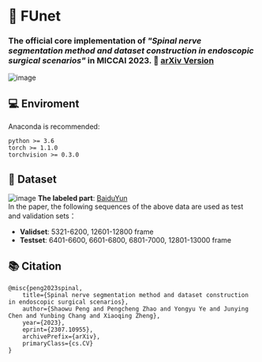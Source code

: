 
# 🏥 FUnet
### The official core implementation of *"Spinal nerve segmentation method and dataset construction in endoscopic surgical scenarios"* in MICCAI 2023. 🎉 [arXiv Version](https://arxiv.org/abs/2307.10955)
![image](https://github.com/zzzzzzpc/FUnet/assets/45305834/dd93eb98-9001-4846-a3d0-e7ea8e5afe70)

## 💻 Enviroment
Anaconda is recommended:  
```
python >= 3.6  
torch >= 1.1.0  
torchvision >= 0.3.0  
```

## 📂 Dataset  
![image](https://github.com/zzzzzzpc/FUnet/assets/45305834/b9d80132-cd61-4017-ae67-7aee523e60f2)
**The labeled part**: [BaiduYun]()  
In the paper, the following sequences of the above data are used as test and validation sets：  
- **Validset**: 5321-6200, 12601-12800 frame    
- **Testset**: 6401-6600, 6601-6800, 6801-7000, 12801-13000 frame  

## 📚 Citation
```
@misc{peng2023spinal,
    title={Spinal nerve segmentation method and dataset construction in endoscopic surgical scenarios},
    author={Shaowu Peng and Pengcheng Zhao and Yongyu Ye and Junying Chen and Yunbing Chang and Xiaoqing Zheng},
    year={2023},
    eprint={2307.10955},
    archivePrefix={arXiv},
    primaryClass={cs.CV}
}
```











